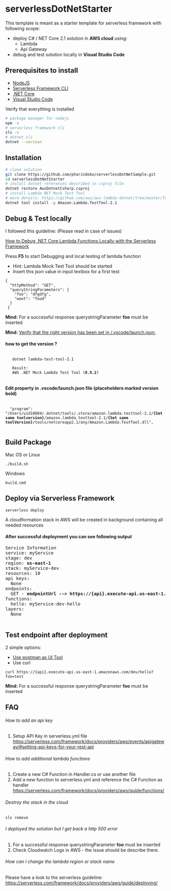 # serverlessDotNetStarter
This template is meant as a starter template for serverless framework with following scope:
- deploy C# / NET Core 2.1 solution in __AWS cloud__ using:
  - Lambda
  - Api Gateway
- debug and test solution locally in __Visual Studio Code__

## Prerequisites to install
- [NodeJS](https://nodejs.org/en/)
- [Serverless Framework CLI](https://serverless.com)
- [.NET Core](https://dotnet.microsoft.com/)
- [Visual Studio Code](https://code.visualstudio.com/)


Verify that everything is installed
```bash
# package manager for nodejs
npm -v
# serverless framework cli
sls -v
# dotnet cli
dotnet --version
```

## Installation
```bash
# clone solution
git clone https://github.com/pharindoko/serverlessDotNetSample.git
cd serverlessDotNetStarter
# install dotnet references described in csproj file
dotnet restore AwsDotnetCsharp.csproj
# install Lambda NET Mock Test Tool
# more details: https://github.com/aws/aws-lambda-dotnet/tree/master/Tools/LambdaTestTool
dotnet tool install -g Amazon.Lambda.TestTool-2.1
```

## Debug & Test locally
I followed this guideline: (Please read in case of issues)

[How to Debug .NET Core Lambda Functions Locally with the Serverless Framework](https://itnext.io/how-to-debug-net-core-lambda-functions-locally-with-the-serverless-framework-dd1670bc22e2)

Press __F5__ to start Debugging and local testing of lambda function

- Hint: Lambda Mock Test Tool should be started
- Insert this json value in input textbox for a first test:
```
{
  "httpMethod": "GET",
  "queryStringParameters": {
    "foo": "dfgdfg",
    "woot": "food"
  }
 }

```

__Mind:__ For a successful response querystringParameter __foo__ must be inserted

__Mind:__ [Verify that the right version has been set in /.vscode/launch.json:](https://github.com/pharindoko/serverlessDotNetStarter/blob/a9cacc1a598c65810a4a1458d3ce13391335fb79/.vscode/launch.json#L12)

  #### how to get the version ?
  <pre><code>
   dotnet lambda-test-tool-2.1

   Result:
   AWS .NET Mock Lambda Test Tool (<b>0.9.2</b>)
  </pre></code>

  #### Edit property in .vscode/launch.json file (placeholders marked version bold)
  <pre><code>
  "program": "/Users/uid10804/.dotnet/tools/.store/amazon.lambda.testtool-2.1/<b>{Set same toolversion}</b>/amazon.lambda.testtool-2.1/<b>{Set same toolVersion}</b>/tools/netcoreapp2.1/any/Amazon.Lambda.TestTool.dll",
  </pre></code>



## Build Package 
Mac OS or Linux
```
./build.sh
```

Windows 
```
build.cmd
```

## Deploy via Serverless Framework
```
serverless deploy
```
A cloudformation stack in AWS will be created in background containing all needed resources

#### After successful deployment you can see following output
<pre>
Service Information
service: myService
stage: dev
region: <b>us-east-1</b>
stack: myService-dev
resources: 10
api keys:
  None
endpoints:
  GET - <b>endpointUrl --> https://{api}.execute-api.us-east-1.amazonaws.com/dev/hello</b>
functions:
  hello: myService-dev-hello
layers:
  None

</pre>

## Test endpoint after deployment
2 simple options:
- [Use postman as UI Tool](https://www.getpostman.com/)
- Use curl
```
curl https://{api}.execute-api.us-east-1.amazonaws.com/dev/hello?foo=test
```
__Mind:__ For a successful response querystringParameter __foo__ must be inserted

## FAQ

######  How to add an api key

1. Setup API Key in serverless.yml file
https://serverless.com/framework/docs/providers/aws/events/apigateway/#setting-api-keys-for-your-rest-api

###### How to add additional lambda functions

1. Create a new C# Function in Handler.cs or use another file
2. Add a new function to serverless.yml and reference the C# Function as handler
https://serverless.com/framework/docs/providers/aws/guide/functions/

###### Destroy the stack in the cloud
```
sls remove
```
###### I deployed the solution but I get back a http 500 error

1. For a successful response querystringParameter __foo__ must be inserted
2. Check Cloudwatch Logs in AWS - the issue should be describe there.

###### How can I change the lambda region or stack name

Please have a look to the serverless guideline: https://serverless.com/framework/docs/providers/aws/guide/deploying/
